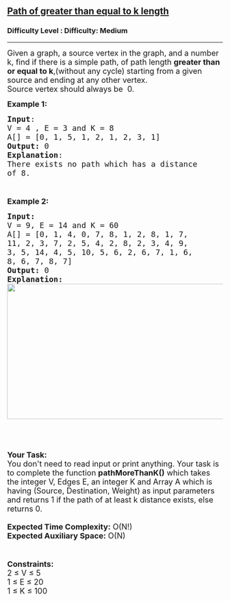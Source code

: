 <h2><a href="https://www.geeksforgeeks.org/problems/path-of-greater-than-equal-to-k-length1034/0">Path of greater than equal to k length</a></h2><h3>Difficulty Level : Difficulty: Medium</h3><hr><div class="problems_problem_content__Xm_eO"><p><span style="font-size:18px">Given a graph, a source vertex in the graph, and a number k, find if there is a simple path, of path length <strong>greater than or equal to k</strong>,(without any cycle) starting from a given source and ending at any other vertex.<br>
Source vertex should always be&nbsp; 0.</span></p>

<p><span style="font-size:18px"><strong>Example 1:</strong></span></p>

<pre><span style="font-size:18px"><strong>Input</strong>:
V = 4 , E = 3 and K = 8
A[] = [0, 1, 5, 1, 2, 1, 2, 3, 1]
<strong>Output:</strong>&nbsp;0
<strong>Explanation</strong>:
There exists no path which has a distance 
of 8. 
</span></pre>

<p>&nbsp;</p>

<p><span style="font-size:18px"><strong>Example 2:</strong></span></p>

<pre><span style="font-size:18px"><strong>Input:</strong>
V = 9, E = 14 and K = 60
A[] = [0, 1, 4, 0, 7, 8, 1, 2, 8, 1, 7, 
11, 2, 3, 7, 2, 5, 4, 2, 8, 2, 3, 4, 9, 
3, 5, 14, 4, 5, 10, 5, 6, 2, 6, 7, 1, 6, 
8, 6, 7, 8, 7]
<strong>Output: </strong>0
<strong>Explanation:
</strong><img alt="" src="http://www.geeksforgeeks.org//wp-content/uploads/Fig-11.jpg" style="height:316px; width:677px">
 

</span></pre>

<p><br>
<span style="font-size:18px"><strong>Your Task:&nbsp;&nbsp;</strong><br>
You don't need to read input or print anything. Your task is to complete the function&nbsp;<strong>pathMoreThanK()</strong>&nbsp;which takes the integer V, Edges E, an integer K and Array A which is having (Source, Destination, Weight)&nbsp;as input parameters and returns 1 if the path of at least k distance exists, else returns 0.<br>
<br>
<strong>Expected Time Complexity:</strong> O(N!)<br>
<strong>Expected Auxiliary Space:</strong> O(N)</span></p>

<p style="text-align:justify">&nbsp;</p>

<p style="text-align:justify"><span style="font-size:18px"><strong>Constraints:</strong><br>
2 ≤ V ≤ 5<br>
1 ≤ E ≤ 20<br>
1 ≤ K ≤ 100</span></p>
</div>